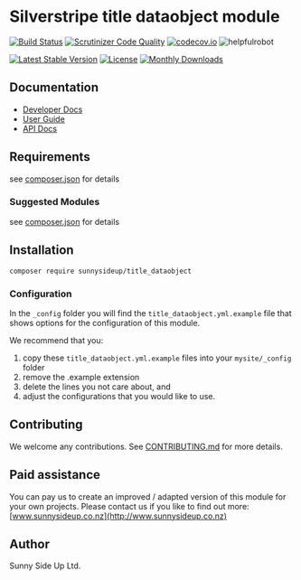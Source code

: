 # Silverstripe title dataobject module
[![Build Status](https://travis-ci.org/sunnysideup/silverstripe-title_dataobject.svg?branch=master)](https://travis-ci.org/sunnysideup/silverstripe-title_dataobject)
[![Scrutinizer Code Quality](https://scrutinizer-ci.com/g/sunnysideup/silverstripe-title_dataobject/badges/quality-score.png?b=master)](https://scrutinizer-ci.com/g/sunnysideup/silverstripe-title_dataobject/?branch=master)
[![codecov.io](https://codecov.io/github/sunnysideup/silverstripe-title_dataobject/coverage.svg?branch=master)](https://codecov.io/github/sunnysideup/silverstripe-title_dataobject?branch=master)
![helpfulrobot](https://helpfulrobot.io/sunnysideup/title_dataobject/badge)

[![Latest Stable Version](https://poser.pugx.org/sunnysideup/title_dataobject/version)](https://packagist.org/packages/sunnysideup/title_dataobject)
[![License](https://poser.pugx.org/sunnysideup/title_dataobject/license)](https://packagist.org/packages/sunnysideup/title_dataobject)
[![Monthly Downloads](https://poser.pugx.org/sunnysideup/title_dataobject/d/monthly)](https://packagist.org/packages/sunnysideup/title_dataobject)


## Documentation



 * [Developer Docs](docs/en/INDEX.md)
 * [User Guide](docs/en/userguide.md)
 * [API Docs](http://docs.ssmods.com/sunnysideup/title_dataobject)

## Requirements



see [composer.json](composer.json) for details

### Suggested Modules



see [composer.json](composer.json) for details


## Installation


```
composer require sunnysideup/title_dataobject
```

### Configuration



In the `_config` folder you will find the `title_dataobject.yml.example`
file that shows options for the configuration of this module.

We recommend that you:

  1. copy these `title_dataobject.yml.example` files into your
`mysite/_config` folder
  2. remove the .example extension
  3. delete the lines you not care about, and
  4. adjust the configurations that you would like to use.


## Contributing



We welcome any contributions. See [CONTRIBUTING.md](CONTRIBUTING.md) for more details.

## Paid assistance



You can pay us to create an improved / adapted version of this module for your own projects.  Please contact us if you like to find out more: [www.sunnysideup.co.nz](http://www.sunnysideup.co.nz)

## Author



Sunny Side Up Ltd.
